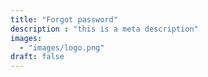 ```yaml
---
title: "Forgot password"
description : "this is a meta description"
images: 
  - "images/logo.png"
draft: false
---
```

